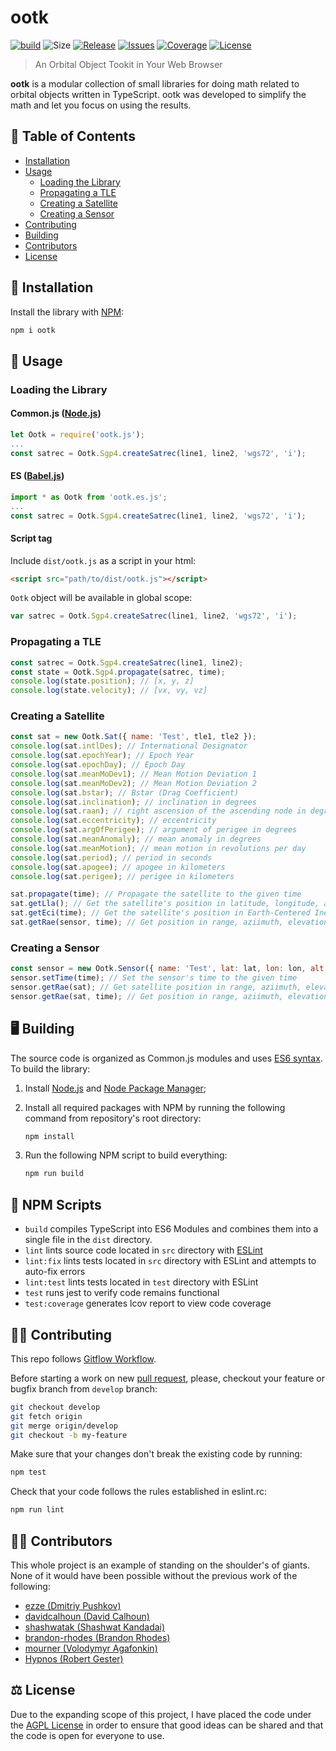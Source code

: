 # ootk

[![build](https://img.shields.io/github/workflow/status/thkruz/ootk/CI?style=flat-square)](https://github.com/thkruz/ootk/actions?query=workflow%3ACI) ![Size](https://img.shields.io/github/languages/code-size/thkruz/ootk?style=flat-square) [![Release](https://img.shields.io/github/v/release/thkruz/ootk?style=flat-square)](https://www.npmjs.com/package/ootk) [![Issues](https://img.shields.io/github/issues/thkruz/ootk?style=flat-square)](https://github.com/thkruz/ootk/issues) [![Coverage](https://img.shields.io/codecov/c/github/thkruz/ootk?style=flat-square)](https://codecov.io/gh/thkruz/ootk) [![License](https://img.shields.io/github/license/thkruz/ootk?style=flat-square)](LICENSE.MD)

> An Orbital Object Tookit in Your Web Browser

**ootk** is a modular collection of small libraries for doing math related to orbital objects written in TypeScript. ootk was developed to simplify the math and let you focus on using the results.

## :blue_book: Table of Contents

- [Installation](#Installation)
- [Usage](#Usage)
  - [Loading the Library](#Loading-the-Library)
  - [Propagating a TLE](#Propagating-a-TLE)
  - [Creating a Satellite](#Creating-a-Satellite)
  - [Creating a Sensor](#Creating-a-Sensor)
- [Contributing](#Contributing)
- [Building](#Building)
- [Contributors](#Contributors)
- [License](#License)

## :wrench: Installation

Install the library with [NPM](https://www.npmjs.com/):

```bash
npm i ootk
```

## :satellite: Usage

### Loading the Library

#### Common.js ([Node.js](https://nodejs.org))

```js
let Ootk = require('ootk.js');
...
const satrec = Ootk.Sgp4.createSatrec(line1, line2, 'wgs72', 'i');
```

#### ES ([Babel.js](https://babeljs.io/))

```js
import * as Ootk from 'ootk.es.js';
...
const satrec = Ootk.Sgp4.createSatrec(line1, line2, 'wgs72', 'i');
```

#### Script tag

Include `dist/ootk.js` as a script in your html:

```html
<script src="path/to/dist/ootk.js"></script>
```

`Ootk` object will be available in global scope:

```js
var satrec = Ootk.Sgp4.createSatrec(line1, line2, 'wgs72', 'i');
```

### Propagating a TLE

```js
const satrec = Ootk.Sgp4.createSatrec(line1, line2);
const state = Ootk.Sgp4.propagate(satrec, time);
console.log(state.position); // [x, y, z]
console.log(state.velocity); // [vx, vy, vz]
```

### Creating a Satellite

```js
const sat = new Ootk.Sat({ name: 'Test', tle1, tle2 });
console.log(sat.intlDes); // International Designator
console.log(sat.epochYear); // Epoch Year
console.log(sat.epochDay); // Epoch Day
console.log(sat.meanMoDev1); // Mean Motion Deviation 1
console.log(sat.meanMoDev2); // Mean Motion Deviation 2
console.log(sat.bstar); // Bstar (Drag Coefficient)
console.log(sat.inclination); // inclination in degrees
console.log(sat.raan); // right ascension of the ascending node in degrees
console.log(sat.eccentricity); // eccentricity
console.log(sat.argOfPerigee); // argument of perigee in degrees
console.log(sat.meanAnomaly); // mean anomaly in degrees
console.log(sat.meanMotion); // mean motion in revolutions per day
console.log(sat.period); // period in seconds
console.log(sat.apogee); // apogee in kilometers
console.log(sat.perigee); // perigee in kilometers

sat.propagate(time); // Propagate the satellite to the given time
sat.getLla(); // Get the satellite's position in latitude, longitude, altitude at its current time
sat.getEci(time); // Get the satellite's position in Earth-Centered Inertial coordinates at the given time without changing its state
sat.getRae(sensor, time); // Get position in range, aziimuth, elevation relative to a sensor object at the given time without changing its state
```

### Creating a Sensor

```js
const sensor = new Ootk.Sensor({ name: 'Test', lat: lat, lon: lon, alt: alt });
sensor.setTime(time); // Set the sensor's time to the given time
sensor.getRae(sat); // Get satellite position in range, aziimuth, elevation at the sensor's current time
sensor.getRae(sat, time); // Get position in range, aziimuth, elevation relative to a satellite object at the given time without changing its state
```

## :desktop_computer: Building

The source code is organized as Common.js modules and uses [ES6 syntax](http://es6-features.org/). To build the library:

1. Install [Node.js](https://nodejs.org/) and [Node Package Manager](https://www.npmjs.com/);

2. Install all required packages with NPM by running the following command from repository's root directory:

   ```bash
   npm install
   ```

3. Run the following NPM script to build everything:

   ```bash
   npm run build
   ```

## :gem: NPM Scripts

- `build` compiles TypeScript into ES6 Modules and combines them into a single file in the `dist` directory.
- `lint` lints source code located in `src` directory with [ESLint](http://eslint.org/)
- `lint:fix` lints tests located in `src` directory with ESLint and attempts to auto-fix errors
- `lint:test` lints tests located in `test` directory with ESLint
- `test` runs jest to verify code remains functional
- `test:coverage` generates lcov report to view code coverage

## :man_teacher: Contributing

This repo follows [Gitflow Workflow](https://www.atlassian.com/git/tutorials/comparing-workflows/gitflow-workflow).

Before starting a work on new [pull request](https://github.com/thkruz/ootk/compare), please, checkout your feature or bugfix branch from `develop` branch:

```bash
git checkout develop
git fetch origin
git merge origin/develop
git checkout -b my-feature
```

Make sure that your changes don't break the existing code by running:

```bash
npm test
```

Check that your code follows the rules established in eslint.rc:

```bash
npm run lint
```

## :man_scientist: Contributors

This whole project is an example of standing on the shoulder's of giants. None of it would have been possible without the previous work of the following:

- [ezze (Dmitriy Pushkov)](https://github.com/ezze)
- [davidcalhoun (David Calhoun)](https://github.com/davidcalhoun)
- [shashwatak (Shashwat Kandadai)](https://github.com/shashwatak)
- [brandon-rhodes (Brandon Rhodes)](https://github.com/brandon-rhodes)
- [mourner (Volodymyr Agafonkin)](https://github.com/mourner)
- [Hypnos (Robert Gester)](https://github.com/Hypnos3)

## :balance_scale: License

Due to the expanding scope of this project, I have placed the code under the [AGPL License](LICENSE.md) in order to ensure that good ideas can be shared and that the code is open for everyone to use.
